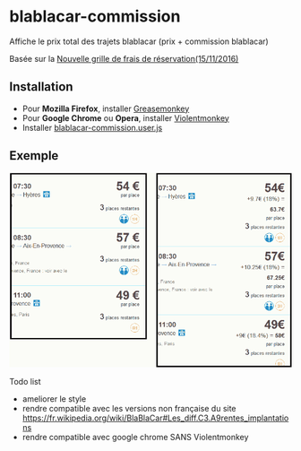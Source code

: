 # blablacar-commission
Affiche le prix total des trajets blablacar (prix + commission blablacar)

Basée sur la [Nouvelle grille de frais de réservation(15/11/2016)](https://www.blablacar.fr/blablalife/lp/nouvelle-grille-de-frais-de-reservation)

## Installation

* Pour **Mozilla Firefox**, installer [Greasemonkey](https://addons.mozilla.org/fr/firefox/addon/greasemonkey/)
* Pour **Google Chrome** ou **Opera**, installer [Violentmonkey](https://violentmonkey.github.io/nex/)
* Installer [blablacar-commission.user.js](https://github.com/yukulele/blablacar-commission/raw/master/blablacar-commission.user.js)

## Exemple

![exemple blablacar-commission](blablacar-commission-exemple.png)

Todo list
* ameliorer le style
* rendre compatible avec les versions non française du site https://fr.wikipedia.org/wiki/BlaBlaCar#Les_diff.C3.A9rentes_implantations
* rendre compatible avec google chrome SANS Violentmonkey
